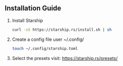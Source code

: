 ## Installation Guide

1. Install Starship
   ```bash
   curl -sS https://starship.rs/install.sh | sh
    ```
2. Create a config file user ~/.config/
   ```bash
   touch ~/.config/starship.toml
   ```
3. Select the presets
   visit: https://starship.rs/presets/
